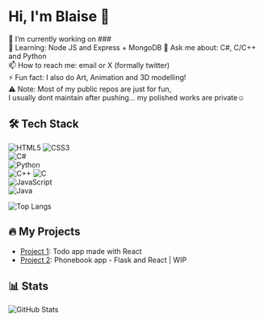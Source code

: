 # Hi, I'm Blaise 👋  

🔭 I’m currently working on ###  
🌱 Learning: Node JS and Express + MongoDB
💬 Ask me about: C#, C/C++ and Python  
📫 How to reach me: email or X (formally twitter)  
⚡ Fun fact: I also do Art, Animation and 3D modelling!  
⚠️ Note: Most of my public repos are just for fun,  
I usually dont maintain after pushing... my polished works are private☺️

## 🛠️ Tech Stack  
![HTML5](https://img.shields.io/badge/-HTML5-E34F26?logo=html5&logoColor=white)
![CSS3](https://img.shields.io/badge/-CSS3-1572B6?logo=css3&logoColor=white)  
![C#](https://img.shields.io/badge/-C%23-239120?logo=c-sharp&logoColor=white)  
![Python](https://img.shields.io/badge/-Python-3776AB?logo=python&logoColor=white)  
![C++](https://img.shields.io/badge/-C++-00599C?logo=c%2B%2B&logoColor=white)
![C](https://img.shields.io/badge/-C-A8B9CC?logo=c&logoColor=black)  
![JavaScript](https://img.shields.io/badge/-JavaScript-F7DF1E?logo=javascript&logoColor=black)  
![Java](https://img.shields.io/badge/-Java-007396?logo=java&logoColor=white)  

![Top Langs](https://github-readme-stats.vercel.app/api/top-langs/?username=blazeonitch&layout=compact&theme=vision-friendly-dark)
## 🔥 My Projects  
- [Project 1](https://github.com/blazeonitch/react-todo-list): Todo app made with React
- [Project 2](https://github.com/blazeonitch/phonebook-python-react): Phonebook app - Flask and React | WIP

## 📊 Stats  
![GitHub Stats](https://github-readme-stats.vercel.app/api?username=blazeonitch&show_icons=true&theme=radical)  

<!---
blazeonitch/blazeonitch is a ✨ special ✨ repository because its `README.md` (this file) appears on your GitHub profile.
You can click the Preview link to take a look at your changes.
--->
